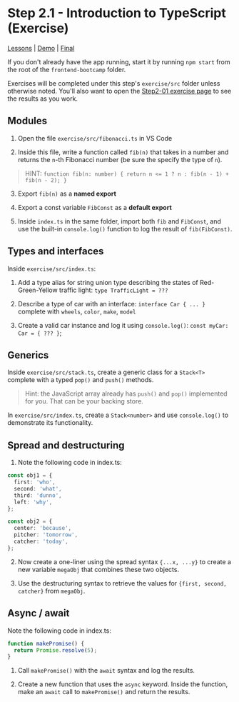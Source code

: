 # Step 2.1 - Introduction to TypeScript (Exercise)

[Lessons](../..) | [Demo](../demo) | [Final](../final)

If you don't already have the app running, start it by running `npm start` from the root of the `frontend-bootcamp` folder.

Exercises will be completed under this step's `exercise/src` folder unless otherwise noted. You'll also want to open the [Step2-01 exercise page](http://localhost:8080/step2-01/exercise) to see the results as you work.

## Modules

1. Open the file `exercise/src/fibonacci.ts` in VS Code

2. Inside this file, write a function called `fib(n)` that takes in a number and returns the `n`-th Fibonacci number (be sure the specify the type of `n`).

> HINT: `function fib(n: number) { return n <= 1 ? n : fib(n - 1) + fib(n - 2); }`

3. Export `fib(n)` as a **named export**

4. Export a const variable `FibConst` as a **default export**

5. Inside `index.ts` in the same folder, import both `fib` and `FibConst`, and use the built-in `console.log()` function to log the result of `fib(FibConst)`.

## Types and interfaces

Inside `exercise/src/index.ts`:

1. Add a type alias for string union type describing the states of Red-Green-Yellow traffic light: `type TrafficLight = ???`

2. Describe a type of car with an interface: `interface Car { ... }` complete with `wheels`, `color`, `make`, `model`

3. Create a valid car instance and log it using `console.log()`: `const myCar: Car = { ??? }`;

## Generics

Inside `exercise/src/stack.ts`, create a generic class for a `Stack<T>` complete with a typed `pop()` and `push()` methods.

> Hint: the JavaScript array already has `push()` and `pop()` implemented for you. That can be your backing store.

In `exercise/src/index.ts`, create a `Stack<number>` and use `console.log()` to demonstrate its functionality.

## Spread and destructuring

1. Note the following code in index.ts:

```ts
const obj1 = {
  first: 'who',
  second: 'what',
  third: 'dunno',
  left: 'why',
};

const obj2 = {
  center: 'because',
  pitcher: 'tomorrow',
  catcher: 'today',
};
```

2. Now create a one-liner using the spread syntax `{...x, ...y}` to create a new variable `megaObj` that combines these two objects.

3. Use the destructuring syntax to retrieve the values for `{first, second, catcher}` from `megaObj`.

## Async / await

Note the following code in index.ts:

```ts
function makePromise() {
  return Promise.resolve(5);
}
```

1. Call `makePromise()` with the `await` syntax and log the results.

2. Create a new function that uses the `async` keyword. Inside the function, make an `await` call to `makePromise()` and return the results.
